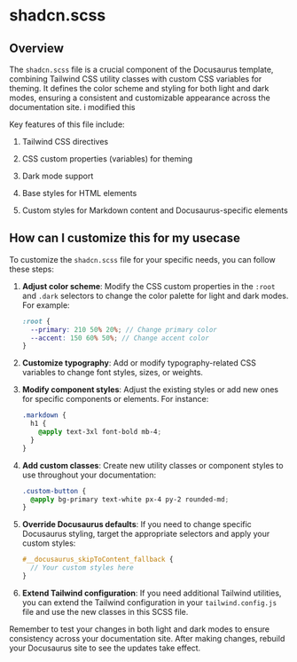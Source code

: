 # shadcn.scss

## Overview

The `shadcn.scss` file is a crucial component of the Docusaurus template, combining Tailwind CSS utility classes with custom CSS variables for theming. It defines the color scheme and styling for both light and dark modes, ensuring a consistent and customizable appearance across the documentation site. i modified this

Key features of this file include:

1. Tailwind CSS directives

2. CSS custom properties (variables) for theming

3. Dark mode support

4. Base styles for HTML elements

5. Custom styles for Markdown content and Docusaurus-specific elements

## How can I customize this for my usecase

To customize the `shadcn.scss` file for your specific needs, you can follow these steps:

1. **Adjust color scheme**: Modify the CSS custom properties in the `:root` and `.dark` selectors to change the color palette for light and dark modes. For example:

   ```scss
   :root {
     --primary: 210 50% 20%; // Change primary color
     --accent: 150 60% 50%; // Change accent color
   }
   ```

2. **Customize typography**: Add or modify typography-related CSS variables to change font styles, sizes, or weights.

3. **Modify component styles**: Adjust the existing styles or add new ones for specific components or elements. For instance:

   ```scss
   .markdown {
     h1 {
       @apply text-3xl font-bold mb-4;
     }
   }
   ```

4. **Add custom classes**: Create new utility classes or component styles to use throughout your documentation:

   ```scss
   .custom-button {
     @apply bg-primary text-white px-4 py-2 rounded-md;
   }
   ```

5. **Override Docusaurus defaults**: If you need to change specific Docusaurus styling, target the appropriate selectors and apply your custom styles:

   ```scss
   #__docusaurus_skipToContent_fallback {
     // Your custom styles here
   }
   ```

6. **Extend Tailwind configuration**: If you need additional Tailwind utilities, you can extend the Tailwind configuration in your `tailwind.config.js` file and use the new classes in this SCSS file.

Remember to test your changes in both light and dark modes to ensure consistency across your documentation site. After making changes, rebuild your Docusaurus site to see the updates take effect.
